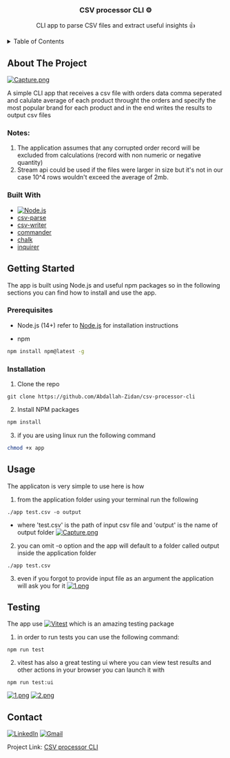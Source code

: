 <br />
<div align="center">
<h3 align="center">CSV processor CLI ⚙️</h3>

  <p align="center">
    CLI app to parse CSV files and extract useful insights 👍
    <br />
</div>


<details>
  <summary>Table of Contents</summary>
  <ol>
    <li>
      <a href="#about-the-project">About The Project</a>
      <ul>
        <li><a href="#built-with">Built With</a></li>
      </ul>
    </li>
    <li>
      <a href="#getting-started">Getting Started</a>
      <ul>
        <li><a href="#prerequisites">Prerequisites</a></li>
        <li><a href="#installation">Installation</a></li>
      </ul>
    </li>
    <li><a href="#usage">Usage</a></li>
    <li><a href="#testing">Testing</a></li>
    <li><a href="#contact">Contact</a></li>
  </ol>
</details>


## About The Project

[![Capture.png](https://i.postimg.cc/brfpDzFt/Capture.png)](https://postimg.cc/CB7W9V0h)

A simple CLI app that receives a csv file with orders data comma seperated and calulate average of each product throught the orders and specify the most popular brand for each product and in the end writes the results to output csv files

### Notes:

1. The application assumes that any corrupted order record will be excluded from calculations (record with non numeric or negative quantity)
2. Stream api could be used if the files were larger in size but it's not in our case 10^4 rows wouldn't exceed the average of 2mb.

### Built With

* [![Node.js][node-shield]][Node-url]
* [csv-parse][csv-parse-url]
* [csv-writer][csv-writer-url]
* [commander][commander-url]
* [chalk][chalk-url]
* [inquirer][inquirer-url]


## Getting Started

The app is built using Node.js and useful npm packages so in the following sections you can find how to install and use the app.

### Prerequisites

* Node.js (14+)
refer to [Node.js][Node-url] for installation instructions

* npm
```sh
npm install npm@latest -g
```

### Installation

1. Clone the repo
```shell
git clone https://github.com/Abdallah-Zidan/csv-processor-cli
```
2. Install NPM packages
```sh
npm install
```
3. if you are using linux run the following command
```sh
chmod +x app
 ```



## Usage
The applicaton is very simple to use here is how

1. from the application folder using your terminal run the following
```shell
./app test.csv -o output 
```
* where 'test.csv' is the path of input csv file and 'output' is the name of output folder
[![Capture.png](https://i.postimg.cc/RFMW3L6m/Capture.png)](https://postimg.cc/5HR4TvSK)

2. you can omit -o option and the app will default to a folder called output inside the application folder
```shell
./app test.csv
```

3. even if you forgot to provide input file as an argument the application will ask you for it
[![1.png](https://i.postimg.cc/BQv274v3/1.png)](https://postimg.cc/5jZH6cvK)



## Testing
The app use [![Vitest][vitest-shield]][vitest-url] which is an amazing testing package

1. in order to run tests you can use the following command:
````shell
npm run test 
````
2. vitest has also a great testing ui where you can view test results and other actions in your browser you can launch it with
```shell
npm run test:ui
```
[![1.png](https://i.postimg.cc/Zqpzpktt/1.png)](https://postimg.cc/B8SzfVnM)
[![2.png](https://i.postimg.cc/V6gTWmKT/2.png)](https://postimg.cc/TLyCRMMq)

## Contact

[![LinkedIn][linkedin-shield]][linkedin-url]  [![Gmail][gmail-shield]][gmail-url]

Project Link: [CSV processor CLI][repo-url]



[linkedin-shield]: https://img.shields.io/badge/-LinkedIn-black.svg?style=for-the-badge&logo=linkedin&colorB=555

[linkedin-url]: https://www.linkedin.com/in/abdallah-zidan/

[product-screenshot]: https://postimg.cc/nj4SsytZ
[node-shield]:https://img.shields.io/static/v1?style=for-the-badge&message=Node.js&color=339933&logo=Node.js&logoColor=FFFFFF&label=
[node-url]:https://nodejs.org/

[csv-parse-url]:https://csv.js.org/parse/

[csv-writer-url]: https://github.com/ryu1kn/csv-writer

[commander-url]:https://github.com/tj/commander.js

[chalk-url]:https://github.com/chalk/chalk

[inquirer-url]:https://github.com/SBoudrias/Inquirer.js
[vitest-shield]:https://img.shields.io/static/v1?style=for-the-badge&message=Vitest&color=6E9F18&logo=Vitest&logoColor=FFFFFF&label=
[vitest-url]:https://vitest.dev/
[gmail-shield]:https://img.shields.io/badge/Gmail-D14836?style=for-the-badge&logo=gmail&logoColor=white
[gmail-url]:mailto:eng.abdallahzidan@gmail.com
[repo-url]:https://github.com/Abdallah-Zidan/csv-processor-cli